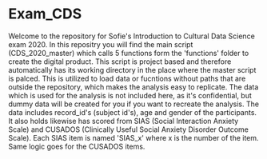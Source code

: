 # Exam_CDS
Welcome to the repository for Sofie's Introduction to Cultural Data Science exam 2020. In this repositry you will find the main script (CDS_2020_master) which calls 5 functions form the 'functions' folder to create the digital product. This script is project based and therefore automatically has its working directory in the place where the master script is palced. This is utilized to load data or fucntions without paths that are outside the repository, which makes the analysis easy to replicate. The data which is used for the analysis is not included here, as it's confidential, but dummy data will be created for you if you want to recreate the analysis. The data includes record_id's (subject id's), age and gender of the participants. It also holds likewise has scored from SIAS (Social Interaction Anxiety Scale) and CUSADOS (Clinically Useful Social Anxiety Disorder Outcome Scale). Each SIAS item is named 'SIAS_x' where x is the number of the item. Same logic goes for the CUSADOS items.
